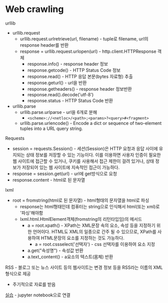 # Web crawling
urllib
- urllib.request
    - urllib.request.urlretrieve(url, filename) - tuple로 filename, url의 response header를 반환
    - response = urllib.request.urlopen(url) - http.client.HTTPResponse 객체
        - response.info() - response header 정보
        - response.getcode() - HTTP Status Code 정보
        - response.read() - HTTP 응답 본문(bytes 자료형) 추출
        - response.geturl() - url을 반환
        - response.getheaders() - response header 정보반환
        - response.read().decode('utf-8')
        - response.status - HTTP Status Code 반환
- urllib.parse
    - urllib.parse.urlparse - url을 6개로 분해
        - `<scheme>://<netloc>/<path>;<params>?<query>#<fragment>`
    - urllib.parse.urlencode() - Encode a dict or sequence of two-element tuples into a URL query string.


Requests
- session = requests.Session() - 세션(Session)은 HTTP 요청과 응답 사이에 유지되는 상태 정보를 저장할 수 있는 기능이다. 이를 이용하면 사용자 인증이 필요한 웹 사이트에 접근할 수 있거나, 쿠키를 사용해서 접근 제한이 걸려 있거나, 상태 정보가 저장되어 있는 웹 사이트에 지속적인 접근이 가능하다.
- response = session.get(url) - url에 get방식으로 요청
- response.content - html로 된 문자열


lxml
- root = fromstring(html로 된 문자열) - html형태의 문자열을 html로 파싱
    - response는 html형태인데 컴퓨터는 string으로 인식해서 html(또는 xml)로 '파싱'해야함
    - lxml.html.HtmlElement객체(fromstring의 리턴타입임)의 메서드
        - a = root.xpath() - XPath는 XML문장 속의 요소, 속성 등을 지정하기 위한 언어이다. HTML도 XML의 일종으로 간주 될 수 있으므로, XPath를 사용하여 HTML문장의 요소를 지정하는 것도 가능하다.
            - a = root.cssselect('선택자') - css 선택자를 이용하여 요소 지정
        - a.get("속성명") - 속성값 반환
        - a.text_content() - a요소의 텍스트(몸체) 반환


RSS - 블로그 또는 뉴스 사이트 등의 웹사이트는 변경 정보 등을 RSS라는 이름의 XML 형식으로 제공
- 주기적으로 자료를 받음

[실습](http://localhost:8888/tree/webcrawling_0628) - jupyter notebook으로 연결